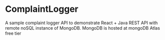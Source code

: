 # ComplaintLogger
A sample complaint logger API to demonstrate React + Java REST API with remote noSQL instance of MongoDB.
MongoDB is hosted at mongoDB Atlas free tier
